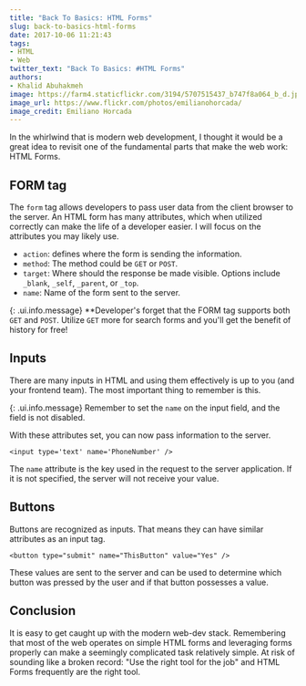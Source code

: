 ```yaml
---
title: "Back To Basics: HTML Forms"
slug: back-to-basics-html-forms
date: 2017-10-06 11:21:43
tags:
- HTML
- Web
twitter_text: "Back To Basics: #HTML Forms"
authors: 
- Khalid Abuhakmeh
image: https://farm4.staticflickr.com/3194/5707515437_b747f8a064_b_d.jpg
image_url: https://www.flickr.com/photos/emilianohorcada/
image_credit: Emiliano Horcada
---
```


In the whirlwind that is modern web development, I thought it would be a great idea to revisit one of the fundamental parts that make the web work: HTML Forms.

## FORM tag

The `form` tag allows developers to pass user data from the client browser to the server. An HTML form has many attributes, which when utilized correctly can make the life of a developer easier. I will focus on the attributes you may likely use.

- `action`: defines where the form is sending the information.
- `method`: The method could be `GET` or `POST`. 
- `target`: Where should the response be made visible. Options include `_blank`, `_self`, `_parent`, or `_top`.
- `name`: Name of the form sent to the server.

{: .ui.info.message}
**Developer's forget that the FORM tag supports both `GET` and `POST`. Utilize `GET` more for search forms and you'll get the benefit of history for free!

## Inputs

There are many inputs in HTML and using them effectively is up to you (and your frontend team). The most important thing to remember is this.

{: .ui.info.message}
Remember to set the `name` on the input field, and the field is not disabled.

With these attributes set, you can now pass information to the server.

```
<input type='text' name='PhoneNumber' />
```

The `name` attribute is the key used in the request to the server application. If it is not specified, the server will not receive your value.

## Buttons

Buttons are recognized as inputs. That means they can have similar attributes as an input tag.

```
<button type="submit" name="ThisButton" value="Yes" />
```

These values are sent to the server and can be used to determine which button was pressed by the user and if that button possesses a value.

## Conclusion

It is easy to get caught up with the modern web-dev stack. Remembering that most of the web operates on simple HTML forms and leveraging forms properly can make a seemingly complicated task relatively simple. At risk of sounding like a broken record: "Use the right tool for the job" and HTML Forms frequently are the right tool.